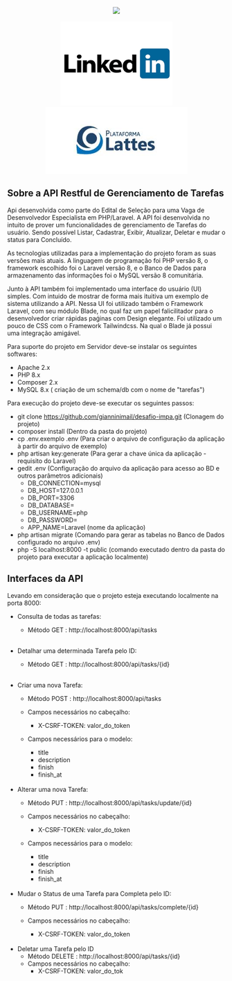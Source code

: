<p align="center"><a href="https://laravel.com" target="_blank"><img src=".com/laravel/art/master/logo-lockup/5%20SVG/2%20CMYK/1%20Full%20Color/laravel-logolockup-cmyk-red.svg" width="400"></a></p>

<p align="center">
<a href=""><img src="linkdin-logo.png" alt="Perfil no Linkedin"></a>
<a href=""><img src="lattes-logo.png" alt="Currículo Lattes"></a>
</p>

## Sobre a API Restful de Gerenciamento de Tarefas

Api desenvolvida como parte do Edital de Seleção para uma Vaga de Desenvolvedor Especialista em PHP/Laravel. 
A API foi desenvolvida no intuito de prover um funcionalidades de gerenciamento de Tarefas do usuário.
Sendo possível Listar, Cadastrar, Exibir, Atualizar, Deletar e mudar o status para Concluído.

As tecnologias utilizadas para a implementação do projeto foram as suas versões mais atuais.
A linguagem de programação foi PHP versão 8, o framework escolhido foi o Laravel versão 8, e o
Banco de Dados para armazenamento das informações foi o MySQL versão 8 comunitária.

Junto à API também foi implementado uma interface do usuário (UI) simples. Com intuido de mostrar
de forma mais ituitiva um exemplo de sistema utilizando a API. Nessa UI foi utilizado também
o Framework Laravel, com seu módulo Blade, no qual faz um papel falicilitador para o desenvolvedor
criar rápidas paǵinas com Design elegante. Foi utilizado um pouco de CSS com o Framework Tailwindcss.
Na qual o Blade já possui uma integração amigável.

Para suporte do projeto em Servidor deve-se instalar os seguintes softwares:

- Apache 2.x
- PHP 8.x
- Composer 2.x
- MySQL 8.x ( criação de um schema/db com o nome de "tarefas")

Para execução do projeto deve-se executar os seguintes passos:

- git clone https://github.com/gianninimail/desafio-impa.git (Clonagem do projeto)
- composer install (Dentro da pasta do projeto)
- cp .env.exemplo .env (Para criar o arquivo de configuração da aplicação à partir do arquivo de exemplo)
- php artisan key:generate (Para gerar a chave única da aplicação - requisito do Laravel)
- gedit .env (Configuração do arquivo da aplicação para acesso ao BD e outros parâmetros adicionais)
  - DB_CONNECTION=mysql
  - DB_HOST=127.0.0.1
  - DB_PORT=3306
  - DB_DATABASE=
  - DB_USERNAME=php
  - DB_PASSWORD=
  - APP_NAME=Laravel (nome da aplicação)
- php artisan migrate (Comando para gerar as tabelas no Banco de Dados configurado no arquivo .env)
- php -S localhost:8000 -t public (comando executado dentro da pasta do projeto para executar a aplicação localmente) 

## Interfaces da API
Levando em consideração que o projeto esteja executando localmente na porta 8000:

- Consulta de todas as tarefas:
  - Método GET : http://localhost:8000/api/tasks

    <br />  
- Detalhar uma determinada Tarefa pelo ID:
    - Método GET : http://localhost:8000/api/tasks/{id}

      <br />  
- Criar uma nova Tarefa:
    - Método POST : http://localhost:8000/api/tasks
    - Campos necessários no cabeçalho:
      - X-CSRF-TOKEN: valor_do_token
  - Campos necessários para o modelo:
      - title 
      - description
      - finish
      - finish_at

      <br />  
- Alterar uma nova Tarefa:
    - Método PUT : http://localhost:8000/api/tasks/update/{id}
    - Campos necessários no cabeçalho:
        - X-CSRF-TOKEN: valor_do_token
    - Campos necessários para o modelo:
        - title
        - description
        - finish
        - finish_at

        <br /> 
- Mudar o Status de uma Tarefa para Completa pelo ID:
    - Método PUT : http://localhost:8000/api/tasks/complete/{id}
    - Campos necessários no cabeçalho:
        - X-CSRF-TOKEN: valor_do_token
      
        <br /> 
- Deletar uma Tarefa pelo ID
    - Método DELETE : http://localhost:8000/api/tasks/{id}
    - Campos necessários no cabeçalho:
        - X-CSRF-TOKEN: valor_do_tok
